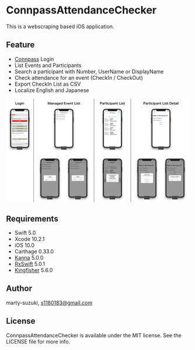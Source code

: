 # ConnpassAttendanceChecker

This is a webscraping based iOS application.

## Feature

- [Connpass](https://connpass.com) Login
- List Events and Participants
- Search a participant with Number, UserName or DisplayName
- Check attendance for an event (CheckIn / CheckOut)
- Export CheckIn List as CSV
- Localize English and Japanese

![](./Images/image.png)

## Requirements

- Swift 5.0
- Xcode 10.2.1
- iOS 10.0
- Carthage 0.33.0
- [Kanna](https://github.com/tid-kijyun/Kanna) 5.0.0
- [RxSwift](https://github.com/ReactiveX/RxSwift) 5.0.1
- [Kingfisher](https://github.com/onevcat/Kingfisher) 5.6.0

## Author

marty-suzuki, s1180183@gmail.com

## License

ConnpassAttendanceChecker is available under the MIT license. See the LICENSE file for more info.
